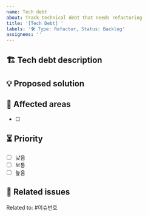 ```yaml
---
name: Tech debt
about: Track technical debt that needs refactoring
title: '[Tech Debt] '
labels: '🛠 Type: Refactor, Status: Backlog'
assignees: ''
---
```


## 🏗 Tech debt description

<!-- 리팩토링이 필요한 이유와 현재 문제점을 설명해주세요 -->

## 💡 Proposed solution

<!-- 개선 방안을 제안해주세요 -->

## 📌 Affected areas

<!-- 수정이 필요한 코드나 파일 경로를 적어주세요 -->

- [ ]

## ⏳ Priority

- [ ] 낮음
- [ ] 보통
- [ ] 높음

## 🔗 Related issues

Related to: #이슈번호
